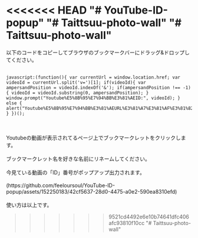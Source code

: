 <<<<<<< HEAD
"# YouTube-ID-popup" 
"# Taittsuu-photo-wall" 
"# Taittsuu-photo-wall" 
=======
以下のコードをコピーしてブラウザのブックマークバーにドラッグ&ドロップしてください。
<br>
<br>
```
javascript:(function(){ var currentUrl = window.location.href; var videoId = currentUrl.split('v=')[1]; if(videoId){ var ampersandPosition = videoId.indexOf('&'); if(ampersandPosition !== -1) { videoId = videoId.substring(0, ampersandPosition); } window.prompt("Youtube%E5%8B%95%E7%94%BB%E3%81%AEID:", videoId); } else { alert("Youtube%E5%8B%95%E7%94%BB%E3%81%AEURL%E3%81%A7%E3%81%AF%E3%81%82%E3%82%8A%E3%81%BE%E3%81%9B%E3%82%93%E3%80%82"); } })();
```
<br>
<br>
Youtubeの動画が表示されてるページ上でブックマークレットをクリックします。
<br>
<br>
ブックマークレット名を好きな名前にリネームしてください。
<br>
<br>
今見ている動画の「ID」番号がポップアップ出力されます。
<br>
<br>
(https://github.com/feeloursoul/YouTube-ID-popup/assets/152250183/42cf5637-28d0-4475-a0e2-590ea8310efd)
<br>
<br>
使い方は以上です。


>>>>>>> 9521cd4492e6e10b74641dfc406afc93810f10cc
"# Taittsuu-photo-wall" 
